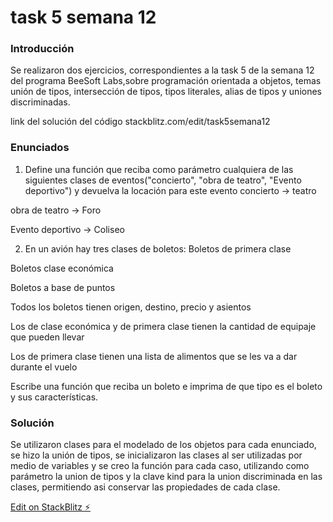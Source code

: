 # task 5 semana 12

### Introducción

Se realizaron dos ejercicios, correspondientes a la task 5 de la semana 12 del programa BeeSoft Labs,sobre programación orientada a 
objetos, temas unión de tipos, intersección de tipos, tipos literales, alias de tipos y uniones discriminadas.

link del solución del código stackblitz.com/edit/task5semana12

### Enunciados

1. Define una función que reciba como parámetro cualquiera de las siguientes clases de eventos("concierto", "obra de teatro", "Evento deportivo") y devuelva la locación para este evento
concierto → teatro

obra de teatro → Foro

Evento deportivo → Coliseo

2. En un avión hay tres clases de boletos:
Boletos de primera clase

Boletos clase económica

Boletos a base de puntos

Todos los boletos tienen origen, destino, precio y asientos

Los de clase económica y de primera clase tienen la cantidad de equipaje que pueden llevar

Los de primera clase tienen una lista de alimentos que se les va a dar durante el vuelo

Escribe una función que reciba un boleto e imprima de que tipo es el boleto y sus características.

### Solución

Se utilizaron clases para el modelado de los objetos para cada enunciado, se hizo la unión de tipos, 
se inicializaron  las clases al ser utilizadas por medio de variables y se creo la función para cada caso,
utilizando como parámetro la union de tipos y la clave kind para la union discriminada en las clases, 
permitiendo asi conservar las propiedades de cada clase.


[Edit on StackBlitz ⚡️](https://stackblitz.com/edit/task5semana12)
